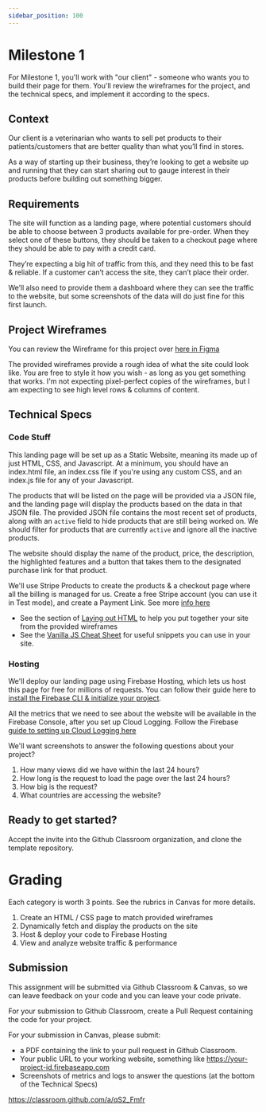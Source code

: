 ```yaml
---
sidebar_position: 100
---
```


# Milestone 1

For Milestone 1, you'll work with "our client" - someone who wants you to build their page for them. You'll review the wireframes for the project, and the technical specs, and implement it according to the specs.

## Context

Our client is a veterinarian who wants to sell pet products to their patients/customers that are better quality than what you’ll find in stores.

As a way of starting up their business, they’re looking to get a website up and running that they can start sharing out to gauge interest in their products before building out something bigger.

## Requirements

The site will function as a landing page, where potential customers should be able to choose between 3 products available for pre-order. When they select one of these buttons, they should be taken to a checkout page where they should be able to pay with a credit card.

They’re expecting a big hit of traffic from this, and they need this to be fast & reliable. If a customer can’t access the site, they can’t place their order.

We’ll also need to provide them a dashboard where they can see the traffic to the website, but some screenshots of the data will do just fine for this first launch.

## Project Wireframes

You can review the Wireframe for this project over [here in Figma](https://www.figma.com/file/H85eC9Nup1D780yoHIzlBh/CS-5356-Prototype-%231?node-id=77%3A432&t=zj0cQezJSSFpXMkL-1)

The provided wireframes provide a rough idea of what the site could look like. You are free to style it how you wish - as long as you get something that works. I'm not expecting pixel-perfect copies of the wireframes, but I am expecting to see high level rows & columns of content.

## Technical Specs

### Code Stuff

This landing page will be set up as a Static Website, meaning its made up of just HTML, CSS, and Javascript. At a minimum, you should have an index.html file, an index.css file if you're using any custom CSS, and an index.js file for any of your Javascript.

The products that will be listed on the page will be provided via a JSON file, and the landing page will display the products based on the data in that JSON file. The provided JSON file contains the most recent set of products, along with an `active` field to hide products that are still being worked on. We should filter for products that are currently `active` and ignore all the inactive products.

The website should display the name of the product, price, the description, the highlighted features and a button that takes them to the designated purchase link for that product.

We'll use Stripe Products to create the products & a checkout page where all the billing is managed for us. Create a free Stripe account (you can use it in Test mode), and create a Payment Link. See more [info here](https://stripe.com/docs/no-code/payment-links)

- See the section of [Laying out HTML](https://cs5356.intricatecloud.io/unit-1-static-sites/page-layouts) to help you put together your site from the provided wireframes
- See the [Vanilla JS Cheat Sheet](https://cs5356.intricatecloud.io/resources/vanilla-js-cheatsheet) for useful snippets you can use in your site.

### Hosting

We'll deploy our landing page using Firebase Hosting, which lets us host this page for free for millions of requests. You can follow their guide here to [install the Firebase CLI & initialize your project](https://firebase.google.com/docs/hosting/quickstart).

All the metrics that we need to see about the website will be available in the Firebase Console, after you set up Cloud Logging. Follow the Firebase [guide to setting up Cloud Logging here](https://firebase.google.com/docs/hosting/web-request-logs-and-metrics)

We'll want screenshots to answer the following questions about your project?
   1. How many views did we have within the last 24 hours?
   2. How long is the request to load the page over the last 24 hours?
   3. How big is the request?
   4. What countries are accessing the website?

## Ready to get started?
Accept the invite into the Github Classroom organization, and clone the template repository.

# Grading

Each category is worth 3 points. See the rubrics in Canvas for more details.

1. Create an HTML / CSS page to match provided wireframes
2. Dynamically fetch and display the products on the site
3. Host & deploy your code to Firebase Hosting
4. View and analyze website traffic & performance

## Submission

This assignment will be submitted via Github Classroom & Canvas, so we can leave feedback on your code and you can leave your code private.

For your submission to Github Classroom, create a Pull Request containing the code for your project.

For your submission in Canvas, please submit:
* a PDF containing the link to your pull request in Github Classroom.
* Your public URL to your working website, something like https://your-project-id.firebaseapp.com
* Screenshots of metrics and logs to answer the questions (at the bottom of the Technical Specs)

https://classroom.github.com/a/qS2_Fmfr